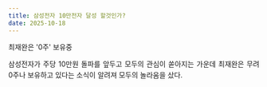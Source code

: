 ```yaml
---
title: 삼성전자 10만전자 달성 할것인가?
date: 2025-10-18
---
```


최재완은 '0주' 보유중

<!--more-->
<div style="text-align: justify; text-justify: inter-word; line-height:1.6;">

삼성전자가 주당 10만원 돌파를 앞두고 모두의 관심이 쏟아지는 가운데 최재완은 무려 0주나 보유하고 있다는 소식이 알려져 모두의 놀라움을 샀다. 

</div>